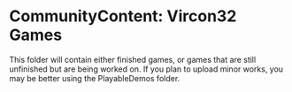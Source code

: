 # CommunityContent: Vircon32 Games

This folder will contain either finished games, or games that are still unfinished but are being worked on. If you plan to upload minor works, you may be better using the PlayableDemos folder.